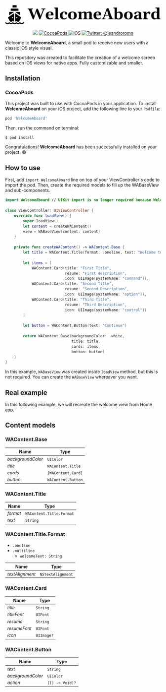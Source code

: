 <p align="center">
    <img src="repository-images/welcome-aboard.png" width="600" alt="RKit" />
</p>

<p align="center">
    <img src="https://img.shields.io/badge/Swift-5.1-orange.svg" />
    <a href="https://swift.org/package-manager">
        <img src="https://img.shields.io/badge/cocoapods-compatible-brightgreen.svg?style=flat" alt="CocoaPods" />
    </a>
     <img src="https://img.shields.io/badge/platforms-ios-brightgreen.svg?style=flat" alt="iOS" />
    <a href="https://twitter.com/leandroromn">
        <img src="https://img.shields.io/badge/twitter-@leandroromn-blue.svg?style=flat" alt="Twitter: @leandroromn" />
    </a>
</p>

Welcome to **WelcomeAboard**, a small pod to receive new users with a classic iOS style visual.

This repository was created to facilitate the creation of a welcome screen based on iOS views for native apps. Fully customizable and smaller.

## Installation
### CocoaPods
This project was built to use with CocoaPods in your application. To install **WelcomeAboard** on your iOS project, add the following line to your `Podfile`:
```ruby
pod 'WelcomeAboard'
```
Then, run the command on terminal:
```bash
$ pod install
```
Congratulations! **WelcomeAboard** has been successfully installed on your project. 😄

## How to use
First, add `import WelcomeAboard` line on top of your ViewController's code to import the pod.
Then, create the required models to fill up the WABaseView and sub-components.
```swift
import WelcomeAboard // UIKit import is no longer required because WelcomeAboard import UIKit internally.

class ViewController: UIViewController {
    override func loadView() {
        super.loadView()
        let content = createWAContent()
        view = WABaseView(content: content)
    }

    private func createWAContent() -> WAContent.Base {
        let title = WAContent.Title(format: .oneline, text: "Welcome to Home")

        let items = [
            WAContent.Card(title: "First Title",
                           resume: "First description",
                           icon: UIImage(systemName: "command")),
            WAContent.Card(title: "Second Title",
                           resume: "Second Description",
                           icon: UIImage(systemName: "option")),
            WAContent.Card(title: "Third Title",
                           resume: "Third Description",
                           icon: UIImage(systemName: "control"))
        ]

        let button = WAContent.Button(text: "Continue")

        return WAContent.Base(backgroundColor: .white,
                              title: title,
                              cards: items,
                              button: button)
    }
}
```
In this example, `WABaseView` was created inside `loadView` method, but this is not required. You can create the `WABaseView` whereaver you want.

## Real example
In this following example, we will recreate the welcome view from Home app.

## Content models

### WAContent.Base
Name | Type
------------ | -------------
*backgroundColor* | `UIColor`
*title* | `WAContent.Title`
*cards* | `[WAContent.Card]`
*button* | `WAContent.Button`

### WAContent.Title
Name | Type
------------ | -------------
*format* | `WAContent.Title.Format`
*text* | `String`

### WAContent.Title.Format
- `.oneline`
- `.multiline`
    - `welcomeText: String`

Name | Type
------------ | -------------
*textAlignment* | `NSTextAlignment`

### WAContent.Card
Name | Type
------------ | -------------
*title* | `String`
*titleFont* | `UIFont`
*resume* | `String`
*resumeFont* | `UIFont`
*icon* | `UIImage?`

### WAContent.Button
Name | Type
------------ | -------------
*text* | `String`
*backgroundColor* | `UIColor`
*action* | `(() -> Void)?`